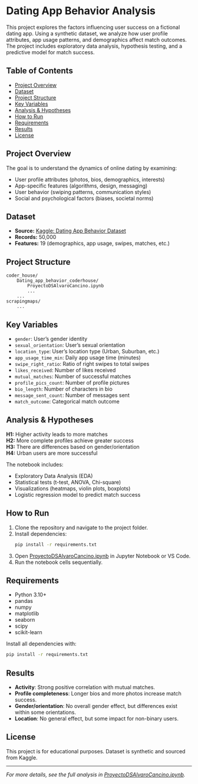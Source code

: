 # Dating App Behavior Analysis

This project explores the factors influencing user success on a fictional dating app. Using a synthetic dataset, we analyze how user profile attributes, app usage patterns, and demographics affect match outcomes. The project includes exploratory data analysis, hypothesis testing, and a predictive model for match success.

## Table of Contents

- [Project Overview](#project-overview)
- [Dataset](#dataset)
- [Project Structure](#project-structure)
- [Key Variables](#key-variables)
- [Analysis & Hypotheses](#analysis--hypotheses)
- [How to Run](#how-to-run)
- [Requirements](#requirements)
- [Results](#results)
- [License](#license)

## Project Overview

The goal is to understand the dynamics of online dating by examining:
- User profile attributes (photos, bios, demographics, interests)
- App-specific features (algorithms, design, messaging)
- User behavior (swiping patterns, communication styles)
- Social and psychological factors (biases, societal norms)

## Dataset

- **Source:** [Kaggle: Dating App Behavior Dataset](https://www.kaggle.com/datasets/keyushnisar/dating-app-behavior-dataset/data)
- **Records:** 50,000
- **Features:** 19 (demographics, app usage, swipes, matches, etc.)

## Project Structure

```
coder_house/
    Dating_app_behavior_coderhouse/
        ProyectoDSAlvaroCancino.ipynb
        ...
    ...
scrapingmaps/
    ...
```

## Key Variables

- `gender`: User’s gender identity
- `sexual_orientation`: User’s sexual orientation
- `location_type`: User’s location type (Urban, Suburban, etc.)
- `app_usage_time_min`: Daily app usage time (minutes)
- `swipe_right_ratio`: Ratio of right swipes to total swipes
- `likes_received`: Number of likes received
- `mutual_matches`: Number of successful matches
- `profile_pics_count`: Number of profile pictures
- `bio_length`: Number of characters in bio
- `message_sent_count`: Number of messages sent
- `match_outcome`: Categorical match outcome

## Analysis & Hypotheses

**H1:** Higher activity leads to more matches  
**H2:** More complete profiles achieve greater success  
**H3:** There are differences based on gender/orientation  
**H4:** Urban users are more successful

The notebook includes:
- Exploratory Data Analysis (EDA)
- Statistical tests (t-test, ANOVA, Chi-square)
- Visualizations (heatmaps, violin plots, boxplots)
- Logistic regression model to predict match success

## How to Run

1. Clone the repository and navigate to the project folder.
2. Install dependencies:
    ```sh
    pip install -r requirements.txt
    ```
3. Open [ProyectoDSAlvaroCancino.ipynb](coder_house/Dating_app_behavior_coderhouse/ProyectoDSAlvaroCancino.ipynb) in Jupyter Notebook or VS Code.
4. Run the notebook cells sequentially.

## Requirements

- Python 3.10+
- pandas
- numpy
- matplotlib
- seaborn
- scipy
- scikit-learn

Install all dependencies with:
```sh
pip install -r requirements.txt
```

## Results

- **Activity**: Strong positive correlation with mutual matches.
- **Profile completeness**: Longer bios and more photos increase match success.
- **Gender/orientation**: No overall gender effect, but differences exist within some orientations.
- **Location**: No general effect, but some impact for non-binary users.

## License

This project is for educational purposes. Dataset is synthetic and sourced from Kaggle.

---

*For more details, see the full analysis in [ProyectoDSAlvaroCancino.ipynb](coder_house/Dating_app_behavior_coderhouse/ProyectoDSAlvaroCancino.ipynb).*